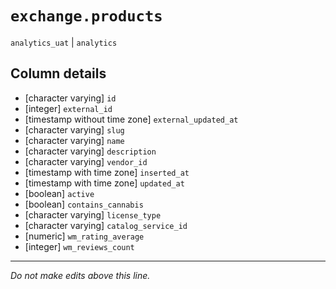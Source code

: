 # `exchange.products`
`analytics_uat` | `analytics`

## Column details
* [character varying] `id`
* [integer]   `external_id`
* [timestamp without time zone] `external_updated_at`
* [character varying] `slug`
* [character varying] `name`
* [character varying] `description`
* [character varying] `vendor_id`
* [timestamp with time zone] `inserted_at`
* [timestamp with time zone] `updated_at`
* [boolean]   `active`
* [boolean]   `contains_cannabis`
* [character varying] `license_type`
* [character varying] `catalog_service_id`
* [numeric]   `wm_rating_average`
* [integer]   `wm_reviews_count`

-------------------------------------------------------------------------------
*Do not make edits above this line.*
